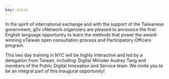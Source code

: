 ```yaml
---
key: intro
---
```

      
In the spirit of international exchange and with the support of the Taiwanese government, g0v vNetwork organizers are pleased to announce the first English language opportunity to learn the methods that power the award-winning vTaiwan open consultation process and Participatory Officers program. 

This two day training in NYC will be highly interactive and led by a delegation from Taiwan, including: Digital Minister Audrey Tang and members of the Public Digital Innovation and Service team. We invite you to be an integral part of this inaugural opportunity!